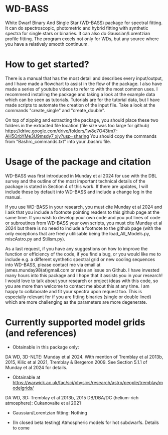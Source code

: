 # WD-BASS
White Dwarf Binary And Single Star (WD-BASS) package for spectral fitting. It can do spectroscopic, photometric and hybrid fitting with synthetic spectra for single stars or binaries. It can also do Gaussian/Lorentzian profile fitting. The program excels not only for WDs, but any source where you have a relatively smooth continuum.

# How to get started?
There is a manual that has the most detail and describes every input/output, and I have made a flowchart to assist in the flow of the package. I also have made a series of youtube videos to refer to with the most common uses. I recommend installing the package and taking a look at the example data which can be seen as tutorials. Tutorials are for the tutorial data, but I have made scripts to automate the creation of the input file. Take a look at the commands "create_single" and "create_double".

On top of zipping and extracting the package, you should place these two folders in the extracted file location (file size was too large for github)
https://drive.google.com/drive/folders/1w8e7O43tm7-AH5OrbYMe3U9msdy7_xjv?usp=sharing
You should copy the commands from "Bashrc_commands.txt" into your .bashrc file.

# Usage of the package and citation
WD-BASS was first introduced in Munday et al 2024 for use with the DBL survey and the outline of the most important technical details of the package is stated in Section 4 of this work. If there are updates, I will include these by default into WD-BASS and include a change log in the manual. 

If you use WD-BASS in your research, you must cite Munday et al 2024 and I ask that you include a footnote pointing readers to this github page at the same time. If you wish to develop your own code and you put lines of code or subroutines from WD-BASS your own scripts, you must cite Munday et al 2024 but there is no need to include a footnote to the github page (with the only exceptions that are freely utilisable being the load_All_Models.py, miscAstro.py and Stilism.py).

As a last request, if you have any suggestions on how to improve the function or efficiency of the code, if you find a bug, or you would like me to include e.g. a different synthetic spectral grid or new cooling sequences into WD-BASS, please contact me via email at james.munday98(at)gmail.com or raise an issue on Github. I have invested many hours into this package and I hope that it assists you in your research! I would love to talk about your research or project ideas with this code, so you are more than welcome to contact me about this at any time. I am happy to collaborate and fit your spectra upon request too. This is especially relevant for if you are fitting binaries (single or double lined) which are more challenging as the parameters are more degenerate.


# Currently supported model grids (and references)
- Obtainable in this package only:

DA WD, 3D-NLTE: Munday et al 2024. With mention of Tremblay et al 2013b, 2015, Kilic et al 2021, Tremblay & Bergeron 2009. See Section 5.1.1 of Munday et al 2024 for details.

- Obtainable at https://warwick.ac.uk/fac/sci/physics/research/astro/people/tremblay/modelgrids/

DA WD, 3D: Tremblay et al 2013b, 2015
DB/DBA/DC (helium-rich atmosphere): Cukanovaite et al 2021

- Gaussian/Lorentzian fitting: Nothing

- (In closed beta testing) Atmospheric models for hot subdwarfs. Details to come
